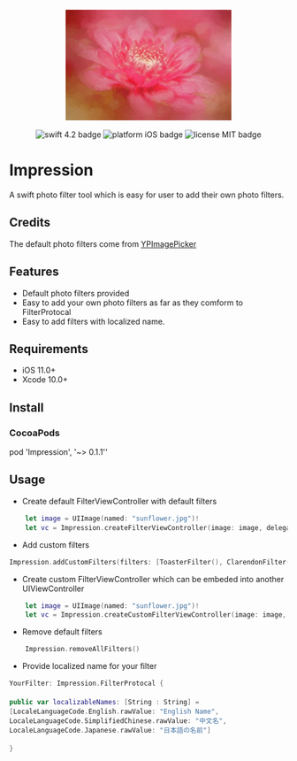 <p align="center">
<img src="Images/logo.jpg" height="200" max-width="90%" alt="Impression" />
</p>

<p align="center">
    <img src="https://img.shields.io/badge/swift-4.2-orange.svg" alt="swift 4.2 badge" />
    <img src="https://img.shields.io/badge/platform-iOS-lightgrey.svg" alt="platform iOS badge" />
    <img src="https://img.shields.io/badge/license-MIT-black.svg" alt="license MIT badge" />   
</p>

# Impression
A swift photo filter tool which is easy for user to add their own photo filters.

## Credits
The default photo filters come from [YPImagePicker](https://github.com/Yummypets/YPImagePicker)

## Features
* Default photo filters provided
* Easy to add your own photo filters as far as they comform to FilterProtocal
* Easy to add filters with localized name.

## Requirements
* iOS 11.0+
* Xcode 10.0+

## Install

### CocoaPods
pod 'Impression',  '~> 0.1.1''

## Usage
* Create default FilterViewController with default filters

```swift
    let image = UIImage(named: "sunflower.jpg")!
    let vc = Impression.createFilterViewController(image: image, delegate: self, useDefaultFilters: true)
```

* Add custom filters

```swift
Impression.addCustomFilters(filters: [ToasterFilter(), ClarendonFilter(), HazeRemovalFilter()])
```
* Create custom FilterViewController which can be embeded into another UIViewController

```swift
    let image = UIImage(named: "sunflower.jpg")!
    let vc = Impression.createCustomFilterViewController(image: image, delegate: self, useDefaultFilters: true)
```

* Remove default filters

```swift
    Impression.removeAllFilters()
```

* Provide localized name for your filter

```swift
YourFilter: Impression.FilterProtocal {

public var localizableNames: [String : String] = 
[LocaleLanguageCode.English.rawValue: "English Name", 
LocaleLanguageCode.SimplifiedChinese.rawValue: "中文名",
LocaleLanguageCode.Japanese.rawValue: "日本語の名前"]

}
```


